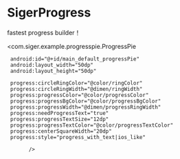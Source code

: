 # SigerProgress
fastest progress builder！

 <!--使用progressPie progress为ProgressPie自定义View命名空间 不是所有属性都需要用到-->

 <com.siger.example.progresspie.ProgressPie

     android:id="@+id/main_default_progressPie"
     android:layout_width="50dp"
     android:layout_height="50dp"

     progress:circleRingColor="@color/ringColor"
     progress:circleRingWidth="@dimen/ringWidth"
     progress:progressColor="@color/progressColor"
     progress:progressBgColor="@color/progressBgColor"
     progress:progressWidth="@dimen/progressRingWidth"
     progress:needProgressText="true"
     progress:progressTextSize="12dp"
     progress:progressTextColor="@color/progressTextColor"
     progress:centerSquareWidth="20dp"
     progress:style="progress_with_text|ios_like"
           
           />